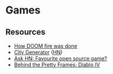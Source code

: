 # Games

## Resources

- [How DOOM fire was done](https://fabiensanglard.net/doom_fire_psx/)
- [City Generator](https://watabou.github.io/city-generator/) ([HN](https://news.ycombinator.com/item?id=30338074))
- [Ask HN: Favourite open source game?](https://news.ycombinator.com/item?id=31590724)
- [Behind the Pretty Frames: Diablo IV](https://mamoniem.com/behind-the-pretty-frames-diablo-iv/#39-ssr)
